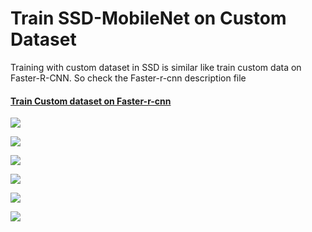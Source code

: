 # Train SSD-MobileNet on Custom Dataset

Training with custom dataset in SSD is similar like train custom data on Faster-R-CNN. So check the Faster-r-cnn description file

#### <a href="https://github.com/LIMON100/Dhaka-AI_Object-Detection/tree/master/Faster-r-cnn">Train Custom dataset on Faster-r-cnn</a>


![](https://github.com/LIMON100/Dhaka-AI/blob/master/Ssd_Mobilent_v1/images/trtrrt.png?raw=true)

![](https://github.com/LIMON100/Dhaka-AI/blob/master/Ssd_Mobilent_v1/images/d1.png?raw=true)

![](https://github.com/LIMON100/Dhaka-AI/blob/master/Ssd_Mobilent_v1/images/d2.png?raw=true)

![](https://github.com/LIMON100/Dhaka-AI/blob/master/Ssd_Mobilent_v1/images/d3.png?raw=true)

![](https://github.com/LIMON100/Dhaka-AI/blob/master/Ssd_Mobilent_v1/images/d5.png?raw=true)

![](https://github.com/LIMON100/Dhaka-AI/blob/master/Ssd_Mobilent_v1/images/download%20(2).png?raw=true)
